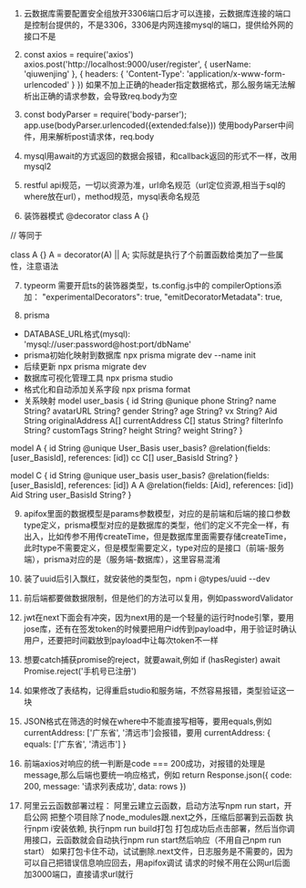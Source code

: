 1. 云数据库需要配置安全组放开3306端口后才可以连接，云数据库连接的端口是控制台提供的，不是3306，3306是内网连接mysql的端口，提供给外网的接口不是

2. const axios = require('axios')
axios.post('http://localhost:9000/user/register', {
    userName: 'qiuwenjing'
}, {
    headers: {
        'Content-Type': 'application/x-www-form-urlencoded'
    }
})
如果不加上正确的header指定数据格式，那么服务端无法解析出正确的请求参数，会导致req.body为空

3. const bodyParser = require('body-parser');
app.use(bodyParser.urlencoded({extended:false}))
使用bodyParser中间件，用来解析post请求体，req.body

4. mysql用await的方式返回的数据会报错，和callback返回的形式不一样，改用mysql2

5. restful api规范，一切以资源为准，url命名规范（url定位资源,相当于sql的where放在url），method规范，mysql表命名规范

6. 装饰器模式
@decorator
class A {}

// 等同于

class A {}
A = decorator(A) || A;
实际就是执行了个前置函数给类加了一些属性，注意语法

7. typeorm
需要开启ts的装饰器类型，ts.config.js中的 compilerOptions添加：
"experimentalDecorators": true,
"emitDecoratorMetadata": true,

8. prisma
- DATABASE_URL格式(mysql):   'mysql://user:password@host:port/dbName'
- prisma初始化映射到数据库
	npx prisma migrate dev --name init
- 后续更新
	npx prisma migrate dev
- 数据库可视化管理工具
	npx prisma studio
- 格式化和自动添加关系字段
	npx prisma format
- 关系映射
model user_basis {
  id              String  @unique
  phone           String?
  name            String?
  avatarURL       String?
  gender          String?
  age             String?
  vx              String?
  Aid             String
  originalAddress A[]
  currentAddress  C[]
  status          String?
  filterInfo      String?
  customTags      String?
  height          String?
  weight          String?
}

model A {
  id           String      @unique
  User_Basis   user_basis? @relation(fields: [user_BasisId], references: [id])
  cc C[]
  user_BasisId String?
}

model C {
  id           String      @unique
  user_basis user_basis? @relation(fields: [user_BasisId], references: [id])
  A A @relation(fields: [Aid], references: [id])
  Aid String
  user_BasisId  String?
}

9. apifox里面的数据模型是params参数模型，对应的是前端和后端的接口参数type定义，prisma模型对应的是数据库的类型，他们的定义不完全一样，有出入，比如传参不用传createTime，但是数据库里面需要存储createTime，此时type不需要定义，但是模型需要定义，type对应的是接口（前端-服务端），prisma对应的是（服务端-数据库），这里容易混淆

10. 装了uuid后引入飘红，就安装他的类型包，npm i @types/uuid --dev

11. 前后端都要做数据限制，但是他们的方法可以复用，例如passwordValidator

12. jwt在next下面会有冲突，因为next用的是一个轻量的运行时node引擎，要用jose库，还有在签发token的时候要把用户id传到payload中，用于验证时确认用户，还要把时间戳放到payload中让每次token不一样

13. 想要catch捕获promise的reject，就要await,例如
if (hasRegister) await Promise.reject('手机号已注册')

14. 如果修改了表结构，记得重启studio和服务端，不然容易报错，类型验证这一块

15. JSON格式在筛选的时候在where中不能直接写相等，要用equals,例如currentAddress: ['广东省', '清远市']会报错，要用
currentAddress: {
  equals: ['广东省', '清远市']
}

16. 前端axios对响应的统一判断是code === 200成功，对报错的处理是message,那么后端也要统一响应格式，例如
    return Response.json({
        code: 200,
        message: '请求列表成功',
        data: rows
    })

17. 阿里云云函数部署过程：
阿里云建立云函数，启动方法写npm run start，开启公网
把整个项目除了node_modules跟.next之外，压缩后部署到云函数
执行npm i安装依赖, 执行npm run build打包
打包成功后点击部署，然后当你调用接口，云函数就会自动执行npm run start然后响应（不用自己npm run start）
如果打包卡住不动，试试删除.next文件，日志服务是不需要的，因为可以自己把错误信息响应回去，用apifox调试
请求的时候不用在公网url后面加3000端口，直接请求url就行